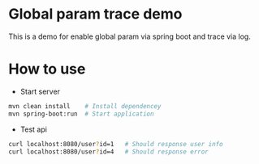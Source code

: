 # Global param trace demo

This is a demo for enable global param via spring boot and trace via log.

# How to use
* Start server
```bash
mvn clean install    # Install dependencey
mvn spring-boot:run  # Start application 
```
* Test api
```bash
curl localhost:8080/user?id=1   # Should response user info
curl localhost:8080/user?id=4   # Should response error
```